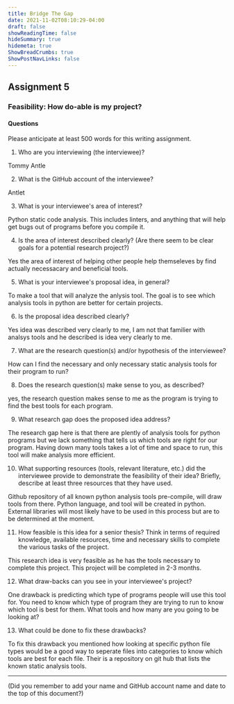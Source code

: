 ```yaml
---
title: Bridge The Gap
date: 2021-11-02T08:10:29-04:00
draft: false
showReadingTime: false
hideSummary: true
hidemeta: true
ShowBreadCrumbs: true
ShowPostNavLinks: false
---
```


## Assignment 5
### Feasibility: How do-able is my project?


#### Questions
Please anticipate at least 500 words for this writing assignment.

1. Who are you interviewing (the interviewee)?

Tommy Antle

2. What is the GitHub account of the interviewee?

Antlet

3. What is your interviewee's area of interest?

Python static code analysis. This includes linters, and anything that will help get bugs out of programs before you compile it.

4. Is the area of interest described clearly? (Are there seem to be clear goals for a potential research project?)

Yes the area of interest of helping other people help themseleves by find actually necessacary and beneficial tools.

5. What is your interviewee's proposal idea, in general?

To make a tool that will analyze the anlysis tool. The goal is to see which analysis tools in python are better for certain projects.

6. Is the proposal idea described clearly?

Yes idea was described very clearly to me, I am not that familier with analsys tools and he described is idea very clearly to me.

7. What are the research question(s) and/or hypothesis of the interviewee?

How can I find the necessary and only necessary static analysis tools for their program to run?

8. Does the research question(s) make sense to you, as described?

yes, the research question makes sense to me as the program is trying to find the best tools for each program.

9. What research gap does the proposed idea address?

The research gap here is that there are plently of analysis tools for python programs but we lack something that tells us which tools are right for our program. Having down many tools takes a lot of time and space to run, this tool will make analysis more efficient.

10. What supporting resources (tools, relevant literature, etc.) did the interviewee provide to demonstrate the feasibility of their idea? Briefly, describe at least three resources that they have used.
 
 Github repository of all known python analysis tools pre-compile, will draw tools from there. Python language, and tool will be created in python. External libraries will most likely have to be used in this process but are to be determined at the moment.


11. How feasible is this idea for a senior thesis? Think in terms of required knowledge, available resources, time and necessary skills to complete the various tasks of the project.

This research idea is very feasible as he has the tools necessary to complete this project. This project will be completed in 2-3 months.

12. What draw-backs can you see in your interviewee's project?

One drawback is predicting which type of programs people will use this tool for. You need to know which type of program they are trying to run to know which tool is best for them. What tools and how many are you going to be looking at?

13. What could be done to fix these drawbacks?

To fix this drawback you mentioned how looking at specific python file types would be a good way to seperate files into categories to know which tools are best for each file. Their is a repository on git hub that lists the known static analysis tools.

---

(Did you remember to add your name and GitHub account name and date to the top of this document?)
